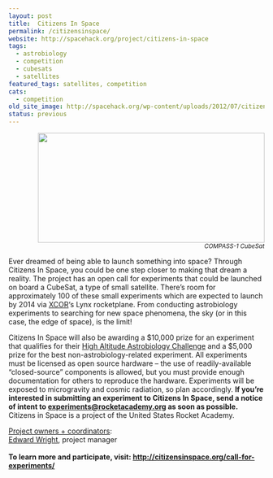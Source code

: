 ```yaml
---
layout: post
title:  Citizens In Space
permalink: /citizensinspace/
website: http://spacehack.org/project/citizens-in-space
tags: 
  - astrobiology
  - competition
  - cubesats
  - satellites
featured_tags: satellites, competition
cats: 
  - competition
old_site_image: http://spacehack.org/wp-content/uploads/2012/07/citizensinspace_large.jpg
status: previous
---
```


<div class = "scrape_from_old_wordpress">

<p style="text-align: right;"><img title="" src="http://spacehack.org/wp-content/uploads/2012/07/citizensinspace_large.jpg" alt="" width="446" height="216" /><br />
<em><small>COMPASS-1 CubeSat</small></em></p>
<p>Ever dreamed of being able to launch something into space? Through Citizens In Space, you could be one step closer to making that dream a reality. The project has an open call for experiments that could be launched on board a CubeSat, a type of small satellite. There&#8217;s room for approximately 100 of these small experiments which are expected to launch by 2014 via <a href="http://www.xcor.com/">XCOR</a>&#8216;s Lynx rocketplane. From conducting astrobiology experiments to searching for new space phenomena, the sky (or in this case, the edge of space), is the limit!</p>
<p>Citizens In Space will also be awarding a $10,000 prize for an experiment that qualifies for their <a title="High Altitude Astrobiology Challenge" href="http://www.citizensinspace.org/astrobiology-challenge/" target="_blank">High Altitude Astrobiology Challenge</a> and a $5,000 prize for the best non-astrobiology-related experiment. All experiments must be licensed as open source hardware &#8211; the use of readily-available &#8220;closed-source&#8221; components is allowed, but you must provide enough documentation for others to reproduce the hardware. Experiments will be exposed to microgravity and cosmic radiation, so plan accordingly. <strong>If you&#8217;re interested in submitting an experiment to Citizens In Space, send a notice of intent to <a href="mailto:experiments@rocketacademy.org?subject=Notice%20of%20Intent">experiments@rocketacademy.org</a> as soon as possible.</strong> Citizens in Space is a project of the United States Rocket Academy.</p>
<p><span style="text-decoration: underline;">Project owners + coordinators</span>:<br />
<a href="mailto:edward.v.wright@rocketacademy.org">Edward Wright</a>, project manager<br />
<!--supplement--><br />
<strong>To learn more and participate, visit: <a href="http://citizensinspace.org/call-for-experiments/">http://citizensinspace.org/call-for-experiments/</a></strong></p>


</div>